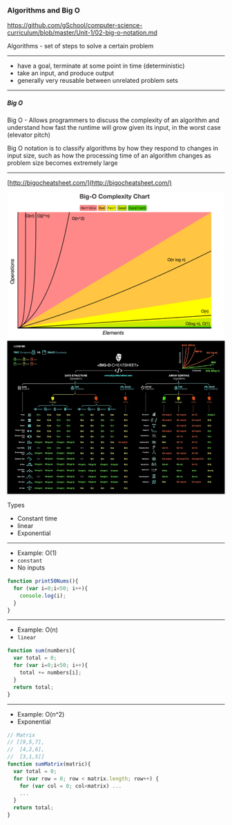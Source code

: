 ### Algorithms and Big O
https://github.com/gSchool/computer-science-curriculum/blob/master/Unit-1/02-big-o-notation.md

Algorithms - set of steps to solve a certain problem

---

- have a goal, terminate at some point in time (deterministic)
- take an input, and produce output
- generally very reusable between unrelated problem sets

---

##### Big O
Big O - Allows programmers to discuss the complexity of an algorithm and understand how fast the runtime will grow given its input, in the worst case (elevator pitch)


Big O notation is to classify algorithms by how they respond to changes in input size, such as how the processing time of an algorithm changes as problem size becomes extremely large

---
[http://bigocheatsheet.com/](http://bigocheatsheet.com/)


<img src="./images/big-o-complexity.png" width="600">
<img src="./images/big-o-complexity2.jpg" width="600">

Types
- Constant time
- linear
- Exponential

---

- Example: O(1)
- `constant`
- No inputs
```js
function print50Nums(){
  for (var i=0;i<50; i++){
    console.log(i);
  }
}
```
---

- Example: O(n)
- `linear`

```js
function sum(numbers){
  var total = 0;
  for (var i=0;i<50; i++){
    total += numbers[i];
  }
  return total;
}

```
---

- Example: O(n^2)
- Exponential

```js
// Matrix
// [[9,5,7],
//  [4,2,6],
//  [3,1,5]]
function sumMatrix(matric){
  var total = 0;
  for (var row = 0; row < matrix.length; row++) {
    for (var col = 0; col<matrix) ...
    ...
  }
  return total;
}


```
